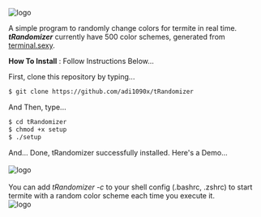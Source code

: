 ![logo](https://raw.githubusercontent.com/adi1090x/tRandomizer/master/demo/logo.png) <br />

A simple program to randomly change colors for termite in real time. ***tRandomizer*** currently have 500 color schemes, generated from [terminal.sexy](https://terminal.sexy/). <br />

**How To Install** : Follow Instructions Below... <br />

First, clone this repository by typing... <br />

```sh
$ git clone https://github.com/adi1090x/tRandomizer
```

And Then, type... <br />

```sh
$ cd tRandomizer
$ chmod +x setup
$ ./setup
```
And... Done, tRandomizer successfully installed. Here's a Demo... <br />
<br />
![logo](https://raw.githubusercontent.com/adi1090x/tRandomizer/master/demo/demo_1.gif) <br />
<br />
You can add *tRandomizer -c* to your shell config (.bashrc, .zshrc) to start termite with a random color scheme each time you execute it.
<br />
![logo](https://raw.githubusercontent.com/adi1090x/tRandomizer/master/demo/demo_2.gif) <br />
